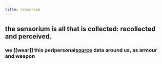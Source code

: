 ```yaml
---
title: sensorium
---
```


## the sensorium is all that is collected: recollected and perceived.

### we [[wear]] this peripersonal[source](https://aeon.co/essays/where-is-the-dividing-line-between-you-and-the-world) data around us, as armour and weapon
